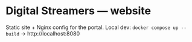 # Digital Streamers — website
Static site + Nginx config for the portal. Local dev: `docker compose up --build` → http://localhost:8080
